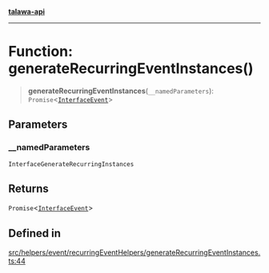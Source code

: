 [**talawa-api**](../../../../../README.md)

***

# Function: generateRecurringEventInstances()

> **generateRecurringEventInstances**(`__namedParameters`): `Promise`\<[`InterfaceEvent`](../../../../../models/Event/interfaces/InterfaceEvent.md)\>

## Parameters

### \_\_namedParameters

`InterfaceGenerateRecurringInstances`

## Returns

`Promise`\<[`InterfaceEvent`](../../../../../models/Event/interfaces/InterfaceEvent.md)\>

## Defined in

[src/helpers/event/recurringEventHelpers/generateRecurringEventInstances.ts:44](https://github.com/Suyash878/talawa-api/blob/f376d03c37e9acd046e7cc983947432c95f74442/src/helpers/event/recurringEventHelpers/generateRecurringEventInstances.ts#L44)
